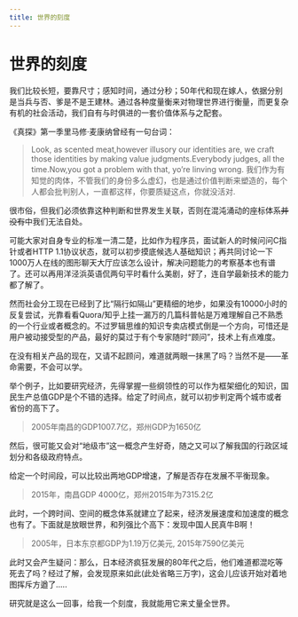 ```yaml
---
title: 世界的刻度
---
```

# 世界的刻度

我们比较长短，要靠尺寸；感知时间，通过分秒；50年代和现在嫁人，依据分别是当兵与否、爹是不是王建林。通过各种度量衡来对物理世界进行衡量，而更复杂有机的社会活动，我们自有与时俱进的一套价值体系与之配套。

《真探》第一季里马修·麦康纳曾经有一句台词：

> Look, as scented meat,however illusory our identities are, we craft those identities by making value judgments.Everybody judges, all the time.Now,you got a problem with that, yo’re linving wrong. 
> 我们作为有知觉的肉体，不管我们的身份多么虚幻，也是通过价值判断来塑造的，每个人都会批判别人，一直都这样，你要质疑这点，你就没活对. 

很市俗，但我们必须依靠这种判断和世界发生关联，否则在混沌涌动的座标体系~~并没有~~中我们无法自处。

可能大家对自身专业的标准一清二楚，比如作为程序员，面试新人的时候问问C指针或者HTTP 1.1协议状态，就可以初步摸底候选人基础知识；再共同讨论一下1000万人在线的图形聊天大厅应该怎么设计，解决问题能力的考察基本也有谱了。还可以再用洋泾浜英语侃两句平时看什么美剧，好了，连自学最新技术的能力都了解了。

然而社会分工现在已经到了比“隔行如隔山”更精细的地步，如果没有10000小时的反复尝试，光靠看看Quora/知乎上挂一漏万的几篇科普帖是万难理解自己不熟悉的一个行业或者概念的。不过罗辑思维的知识专卖店模式倒是一个方向，可惜还是用户被动接受型的产品，最好的莫过于有个专家随时“顾问”，技术上有点难度。

在没有相关产品的现在，又请不起顾问，难道就两眼一抹黑了吗？当然不是——革命需要，不会可以学。

举个例子，比如要研究经济，先得掌握一些纲领性的可以作为框架细化的知识，国民生产总值GDP是个不错的选择。给定了时间点，就可以初步判定两个城市或者省份的高下了。

> 2005年南昌的GDP1007.7亿，郑州GDP为1650亿

然后，很可能又会对“地级市”这一概念产生好奇，随之又可以了解我国的行政区域划分和各级政府特点。

给定一个时间段，可以比较出两地GDP增速，了解是否存在发展不平衡现象。

> 2015年，南昌GDP 4000亿，郑州2015年为7315.2亿

此时，一个跨时间、空间的概念体系就建立了起来，经济发展速度和加速度的概念也有了。下面就是放眼世界，和列强比个高下：发现中国人民真牛B啊！

> 2005年，日本东京都GDP为1.19万亿美元, 2015年7590亿美元

此时又会产生疑问：那么，日本经济疯狂发展的80年代之后，他们难道都混吃等死去了吗？经过了解，会发现原来如此(此处省略三万字)，这会儿应该开始对着地图挥斥方遒了.....

研究就是这么一回事，给我一个刻度，我就能用它来丈量全世界。

